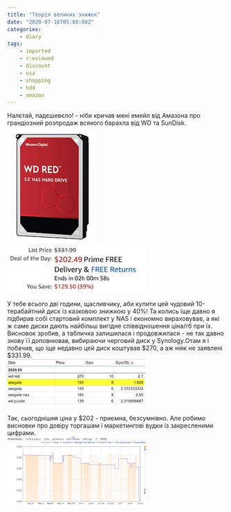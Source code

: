 ```yaml
---
title: "Теорія великих знижок"
date: "2020-07-16T05:08:00Z"
categories:
    - diary
tags:
    - imported
    - r:eviewed
    - discount
    - usa
    - shopping
    - hdd
    - amazon
---
```


Налєтай, падєшевєло! - ніби кричав мені емейл від Амазона про 
грандіозний розпродаж всякого барахла від WD та SunDisk.
<!--more-->
[![](thumb_00.jpg)](img00.jpg)
[![](thumb_01.jpg)](img01.jpg)

У тебе всього дві години, щасливчику, аби купити цей чудовий 10-терабайтний диск із казковою знижкою у 40%! Та колись іще давно я підбирав собі стартовий комплект у NAS і економно вираховував, а які ж саме диски дають найбільш вигідне співвідношення ціна/гб при їх. Висновок зробив, а табличка залишилася і продовжилася - не так давно знову її доповнював, вибираючи черговий диск у Synology.Отам я і побачив, що іще недавно цей диск коштував $270, а аж ніяк не заявлені $331.99.  
[![](thumb_02.jpg)](img02.jpg)  

Так, сьогоднішня ціна у $202 - приємна, безсумнівно. Але робимо висновки про довіру торгашам і маркетингові вудки із закресленими цифрами.  
[![](thumb_03.jpg)](img03.jpg)  
